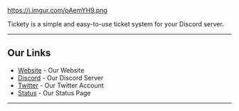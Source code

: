 <img>https://i.imgur.com/pAemYH9.png</img>

Tickety is a simple and easy-to-use ticket system for your Discord server.

<hr>

<h2>Our Links</h2>
<ul>
  <li><a href="https://ticketybot.xyz">Website</a> - Our Website</li>
  <li><a href="https://discord.gg/zwkBAQhQ8b">Discord</a> - Our Discord Server</li>
  <li><a href="https://twitter.com/TicketyBot_">Twitter</a> - Our Twitter Account</li>
  <li><a href="https://ticketybot.instatus.com/">Status</a> - Our Status Page</li>
</ul>

<hr>